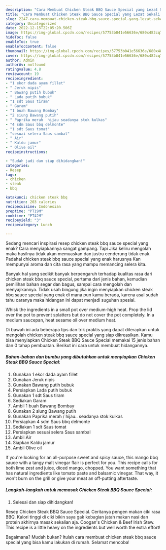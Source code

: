 ```yaml
---
description: "Cara Membuat Chicken Steak BBQ Sauce Special yang Lezat Sekali, Buat Buka Puasa Lezat"
title: "Cara Membuat Chicken Steak BBQ Sauce Special yang Lezat Sekali, Buat Buka Puasa Lezat"
slug: 2247-cara-membuat-chicken-steak-bbq-sauce-special-yang-lezat-sekali-buat-buka-puasa-lezat
category: Uncategorized
date: 2022-12-15T22:05:20.506Z
image: https://img-global.cpcdn.com/recipes/57753b041e56636e/680x482cq70/chicken-steak-bbq-sauce-special-foto-resep-utama.jpg
hideToc: false
enableToc: true
enableTocContent: false
thumbnail: https://img-global.cpcdn.com/recipes/57753b041e56636e/680x482cq70/chicken-steak-bbq-sauce-special-foto-resep-utama.jpg
cover: https://img-global.cpcdn.com/recipes/57753b041e56636e/680x482cq70/chicken-steak-bbq-sauce-special-foto-resep-utama.jpg
author: Admin
authorAv: notfound
ratingvalue: 4.8
reviewcount: 19
recipeingredient:
- "1 ekor dada ayam fillet"
- " Jeruk nipis"
- " Bawang putih bubuk"
- " Lada putih bubuk"
- "1 sdt Saus tiram"
- " Garam"
- "1 buah Bawang Bombay"
- "2 siung Bawang putih"
- " Paprika merah  hijau seadanya stok kulkas"
- "4 sdm Saus bbq delmonte"
- "1 sdt Saus tomat"
- "sesuai selera Saus sambal"
- " Air"
- " Kaldu jamur"
- " Olive oil"
recipeinstructions:

- "Sudah jadi dan siap dihidangkan!"
categories:
- Resep
tags:
- chicken
- steak
- bbq

katakunci: chicken steak bbq 
nutrition: 203 calories
recipecuisine: Indonesian
preptime: "PT19M"
cooktime: "PT42M"
recipeyield: "3"
recipecategory: Lunch

---
```



Sedang mencari inspirasi resep chicken steak bbq sauce special yang enak? Cara menyiapkannya sangat gampang. Tapi Jika keliru mengolah maka hasilnya tidak akan memuaskan dan justru cenderung tidak enak. Padahal chicken steak bbq sauce special yang enak harusnya Kan mempunyai aroma dan cita rasa yang mampu memancing selera kita.


Banyak hal yang sedikit banyak berpengaruh terhadap kualitas rasa dari chicken steak bbq sauce special, pertama dari jenis bahan, kemudian pemilihan bahan segar dan bagus, sampai cara mengolah dan menyajikannya. Tidak usah bingung jika ingin menyiapkan chicken steak bbq sauce special yang enak di mana pun kamu berada, karena asal sudah tahu caranya maka hidangan ini dapat menjadi suguhan spesial.

Whisk the ingredients in a small pot over medium-high heat. Prop the lid over the pot to prevent splatters but do not cover the pot completely. In a medium saucepan, heat sesame oil over medium heat.


Di bawah ini ada beberapa tips dan trik praktis yang dapat diterapkan untuk mengolah chicken steak bbq sauce special yang siap dikreasikan. Kamu bisa menyiapkan Chicken Steak BBQ Sauce Special memakai 15 jenis bahan dan 0 tahap pembuatan. Berikut ini cara untuk membuat hidangannya.

<!--inarticleads1-->

##### Bahan-bahan dan bumbu yang dibutuhkan untuk menyiapkan Chicken Steak BBQ Sauce Special:

1. Gunakan 1 ekor dada ayam fillet
1. Gunakan  Jeruk nipis
1. Gunakan  Bawang putih bubuk
1. Persiapkan  Lada putih bubuk
1. Gunakan 1 sdt Saus tiram
1. Sediakan  Garam
1. Ambil 1 buah Bawang Bombay
1. Gunakan 2 siung Bawang putih
1. Gunakan  Paprika merah / hijau.. seadanya stok kulkas
1. Persiapkan 4 sdm Saus bbq delmonte
1. Sediakan 1 sdt Saus tomat
1. Persiapkan sesuai selera Saus sambal
1. Ambil  Air
1. Siapkan  Kaldu jamur
1. Ambil  Olive oil


If you&#39;re looking for an all-purpose sweet and spicy sauce, this mango bbq sauce with a tangy malt vinegar flair is perfect for you. This recipe calls for both lime zest and juice, diced mango, chopped. You want something that has natural ingredients like tomato paste and balsamic vinegar. That way, it won&#39;t burn on the grill or give your meat an off-putting aftertaste. 

<!--inarticleads2-->

##### Langkah-langkah untuk memasak Chicken Steak BBQ Sauce Special:


1. Selesai dan siap dihidangkan!

Resep Chicken Steak BBQ Sauce Special. Ceritanya pengen makan ciki rasa BBQ. Kalori tinggi di ciki bikin saya gak kebagian jatah makan nasi dan protein akhirnya masak sekalian aja. Coogan&#39;s Chicken &amp; Beef Irish Stew. This recipe is a little heavy on the ingredients but well worth the extra effort! 

Bagaimana? Mudah bukan? Itulah cara membuat chicken steak bbq sauce special yang bisa kamu lakukan di rumah. Selamat mencoba!
